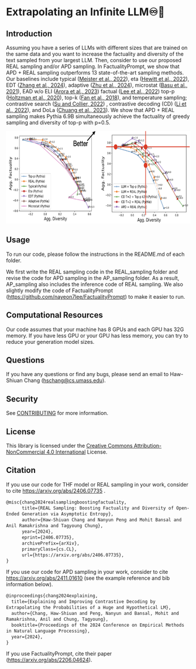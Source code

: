 # Extrapolating an Infinite LLM♾🤖

## Introduction

Assuming you have a series of LLMs with different sizes that are trained on the same data and you want to increase the factuality and diversity of the text sampled from your largest LLM. Then, consider to use our proposed REAL sampling and/or APD sampling. In FactualityPrompt, we show that APD + REAL sampling outperforms 13 state-of-the-art sampling methods. Our baselines include typical ([Meister et al., 2022](https://arxiv.org/abs/2202.00666)), eta ([Hewitt et al., 2022](https://arxiv.org/pdf/2210.15191)), EDT ([Zhang et al., 2024](https://arxiv.org/abs/2403.14541)), adaptive ([Zhu et al., 2024](https://arxiv.org/abs/2402.18223)), microstat ([Basu et al., 2021](https://arxiv.org/abs/2007.14966)), EAD w/o ELI ([Arora et al., 2023](https://arxiv.org/abs/2302.06784)) factual ([Lee et al., 2022](https://arxiv.org/abs/2206.04624)) top-p ([Holtzman et al., 2020](https://arxiv.org/pdf/1904.09751)), top-k ([Fan et al., 2018](https://arxiv.org/pdf/1805.04833)), and temperature sampling; contrastive search ([Su and Collier, 2022](https://arxiv.org/pdf/2210.14140)) , contrastive decoding (CD) ([Li et al., 2022](https://arxiv.org/pdf/2210.15097)), and DoLa ([Chuang et al., 2023](https://arxiv.org/pdf/2309.03883)). We show that APD + REAL sampling makes Pythia 6.9B simultaneously achieve the factuality of greedy sampling and diversity of top-p with p=0.5.

<p align="center"><img src="https://github.com/amazon-science/llm-asymptotic-decoding/blob/main/AP_sampling/imgs/Results.png?raw=true" width="700" height="253"></p>

## Usage

To run our code, please follow the instructions in the README.md of each folder.

We first write the REAL sampling code in the REAL_sampling folder and revise the code for APD sampling in the AP_sampling folder. As a result, AP_sampling also includes the inference code of REAL sampling. We also slightly modify the code of FactualityPrompt (https://github.com/nayeon7lee/FactualityPrompt) to make it easier to run.

## Computational Resources

Our code assumes that your machine has 8 GPUs and each GPU has 32G memory. If you have less GPU or your GPU has less memory, you can try to reduce your generation model sizes.

## Questions

If you have any questions or find any bugs, please send an email to Haw-Shiuan Chang (hschang@cs.umass.edu).

## Security

See [CONTRIBUTING](CONTRIBUTING.md#security-issue-notifications) for more information.

## License

This library is licensed under the [Creative Commons Attribution-NonCommercial 4.0 International](https://creativecommons.org/licenses/by-nc/4.0/) License.

## Citation

If you use our code for THF model or REAL sampling in your work, consider to cite https://arxiv.org/abs/2406.07735 .
```
@misc{chang2024realsamplingboostingfactuality,
      title={REAL Sampling: Boosting Factuality and Diversity of Open-Ended Generation via Asymptotic Entropy},
      author={Haw-Shiuan Chang and Nanyun Peng and Mohit Bansal and Anil Ramakrishna and Tagyoung Chung},
      year={2024},
      eprint={2406.07735},
      archivePrefix={arXiv},
      primaryClass={cs.CL},
      url={https://arxiv.org/abs/2406.07735},
}
```

If you use our code for APD sampling in your work, consider to cite https://arxiv.org/abs/2411.01610 (see the example reference and bib information below).
```
@inproceedings{chang2024explaining,
  title={Explaining and Improving Contrastive Decoding by Extrapolating the Probabilities of a Huge and Hypothetical LM},
  author={Chang, Haw-Shiuan and Peng, Nanyun and Bansal, Mohit and Ramakrishna, Anil and Chung, Tagyoung},
  booktitle={Proceedings of the 2024 Conference on Empirical Methods in Natural Language Processing},
  year={2024},
}
```

If you use FactualityPrompt, cite their paper (https://arxiv.org/abs/2206.04624).
